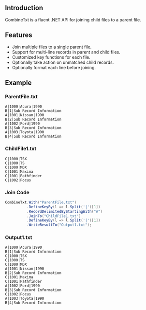 ## Introduction

CombineTxt is a fluent .NET API for joining child files to a parent file.

## Features

* Join multiple files to a single parent file.
* Support for multi-line records in parent and child files.
* Customized key functions for each file.
* Optionally take action on unmatched child records.
* Optionally format each line before joining.

## Example


### ParentFile.txt

```
A|1000|Acura|1990
B|1|Sub Record Information
A|1001|Nissan|1990
B|2|Sub Record Information
A|1002|Ford|1990
B|3|Sub Record Information
A|1003|Toyota|1990  
B|4|Sub Record Information
```

### ChildFile1.txt

```
C|1000|TSX
C|1000|TS
C|1000|MDX
C|1001|Maxima
C|1001|Pathfinder
C|1002|Focus
```


### Join Code

```c#
CombineTxt.With("ParentFile.txt")
          .DefineKeyBy(l => l.Split('|')[1])
          .RecordDelimitedByStartingWith("A")
          .JoinTo("ChildFile1.txt")
          .DefineKeyBy(l => l.Split('|')[1])
          .WriteResultTo("Output1.txt");
```

### Output1.txt

```
A|1000|Acura|1990
B|1|Sub Record Information
C|1000|TSX
C|1000|TS
C|1000|MDX
A|1001|Nissan|1990
B|2|Sub Record Information
C|1001|Maxima
C|1001|Pathfinder
A|1002|Ford|1990
B|3|Sub Record Information
C|1002|Focus
A|1003|Toyota|1990
B|4|Sub Record Information
```
